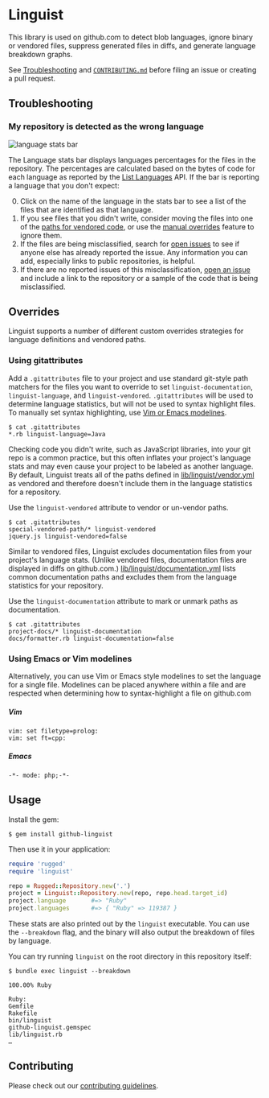 # Linguist

[issues]: https://github.com/github/linguist/issues
[new-issue]: https://github.com/github/linguist/issues/new

This library is used on github.com to detect blob languages, ignore binary or vendored files, suppress generated files in diffs, and generate language breakdown graphs.

See [Troubleshooting](#troubleshooting) and
[`CONTRIBUTING.md`](/CONTRIBUTING.md) before filing an issue or
creating a pull request.

## Troubleshooting

### My repository is detected as the wrong language

![language stats bar](https://cloud.githubusercontent.com/assets/173/5562290/48e24654-8ddf-11e4-8fe7-735b0ce3a0d3.png)

The Language stats bar displays languages percentages for the files in the repository. The percentages are calculated based on the bytes of code for each language as reported by the [List Languages](https://developer.github.com/v3/repos/#list-languages) API. If the bar is reporting a language that you don't expect:

0. Click on the name of the language in the stats bar to see a list of the files that are identified as that language.
0. If you see files that you didn't write, consider moving the files into one of the [paths for vendored  code](/lib/linguist/vendor.yml), or use the [manual overrides](#overrides) feature to ignore them.
0. If the files are being misclassified, search for [open issues][issues] to see if anyone else has already reported the issue. Any information you can add, especially links to public repositories, is helpful.
0. If there are no reported issues of this misclassification, [open an issue][new-issue] and include a link to the repository or a sample of the code that is being misclassified.

## Overrides

Linguist supports a number of different custom overrides strategies for language definitions and vendored paths.

### Using gitattributes

Add a `.gitattributes` file to your project and use standard git-style path matchers for the files you want to override to set `linguist-documentation`, `linguist-language`, and `linguist-vendored`. `.gitattributes` will be used to determine language statistics, but will not be used to syntax highlight files. To manually set syntax highlighting, use [Vim or Emacs modelines](#using-emacs-or-vim-modelines).

```
$ cat .gitattributes
*.rb linguist-language=Java
```

Checking code you didn't write, such as JavaScript libraries, into your git repo is a common practice, but this often inflates your project's language stats and may even cause your project to be labeled as another language. By default, Linguist treats all of the paths defined in [lib/linguist/vendor.yml](https://github.com/github/linguist/blob/master/lib/linguist/vendor.yml) as vendored and therefore doesn't include them in the language statistics for a repository.

Use the `linguist-vendored` attribute to vendor or un-vendor paths.

```
$ cat .gitattributes
special-vendored-path/* linguist-vendored
jquery.js linguist-vendored=false
```

Similar to vendored files, Linguist excludes documentation files from your project's language stats. (Unlike vendored files, documentation files are displayed in diffs on github.com.) [lib/linguist/documentation.yml](lib/linguist/documentation.yml) lists common documentation paths and excludes them from the language statistics for your repository.

Use the `linguist-documentation` attribute to mark or unmark paths as documentation.

```
$ cat .gitattributes
project-docs/* linguist-documentation
docs/formatter.rb linguist-documentation=false
```

### Using Emacs or Vim modelines

Alternatively, you can use Vim or Emacs style modelines to set the language for a single file. Modelines can be placed anywhere within a file and are respected when determining how to syntax-highlight a file on github.com

##### Vim
```
vim: set filetype=prolog:
vim: set ft=cpp:
```

##### Emacs
```
-*- mode: php;-*-
```

## Usage

Install the gem:

```
$ gem install github-linguist
```

Then use it in your application:

```ruby
require 'rugged'
require 'linguist'

repo = Rugged::Repository.new('.')
project = Linguist::Repository.new(repo, repo.head.target_id)
project.language       #=> "Ruby"
project.languages      #=> { "Ruby" => 119387 }
```

These stats are also printed out by the `linguist` executable. You can use the
`--breakdown` flag, and the binary will also output the breakdown of files by language.

You can try running `linguist` on the root directory in this repository itself:

```
$ bundle exec linguist --breakdown

100.00% Ruby

Ruby:
Gemfile
Rakefile
bin/linguist
github-linguist.gemspec
lib/linguist.rb
…
```

## Contributing

Please check out our [contributing guidelines](CONTRIBUTING.md).

##
